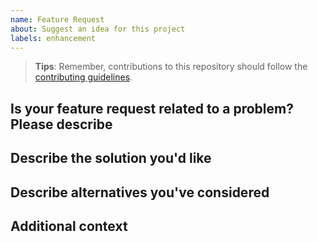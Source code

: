 ```yaml
---
name: Feature Request
about: Suggest an idea for this project
labels: enhancement
---
```


> **Tips**: Remember, contributions to this repository should follow the [contributing guidelines](https://github.com/cotes2020/jekyll-theme-chirpy/blob/master/docs/CONTRIBUTING.md).

## Is your feature request related to a problem? Please describe

<!-- A clear and concise description of what the problem is. Ex. I'm always frustrated when [...] -->


## Describe the solution you'd like

<!-- A clear and concise description of what you want to happen. -->


## Describe alternatives you've considered

<!-- A clear and concise description of any alternative solutions or features you've considered. -->


## Additional context

<!-- Add any other context or screenshots about the feature request here. -->
